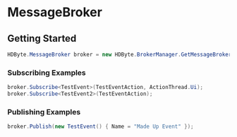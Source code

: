 # MessageBroker

## Getting Started
```csharp
HDByte.MessageBroker broker = new HDByte.BrokerManager.GetMessageBroker();
```

### Subscribing Examples
```csharp
broker.Subscribe<TestEvent>(TestEventAction, ActionThread.Ui);
broker.Subscribe<TestEvent2>(TestEventAction);
```

### Publishing Examples
```csharp
broker.Publish(new TestEvent() { Name = "Made Up Event" });
```
